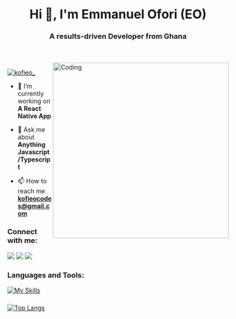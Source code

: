 

<h1 align="center">Hi 👋, I'm Emmanuel Ofori (EO) </h1>
<h3 align="center">A results-driven Developer from Ghana</h3>
</br> 
</br>

<img align="right" alt="Coding" width="400" src="https://cdn.dribbble.com/users/1292677/screenshots/6139167/media/fcf7fd0c619bb87706533079240915f3.gif">

<p align="left"> <a href="https://twitter.com/kofieo_" target="blank"><img src="https://img.shields.io/twitter/follow/kofieo_?logo=twitter&style=for-the-badge" alt="kofieo_" /></a> </p>

- 🔭 I’m currently working on **A React Native App**

- 💬 Ask me about **Anything Javascript/Typescript**

- 📫 How to reach me **kofieocodes@gmail.com**



<h3 align="left">Connect with me:</h3>

[<img src="https://img.shields.io/badge/LinkedIn-%230077B5.svg?&style=for-the-badge&logo=linkedin&logoColor=white" />](https://www.linkedin.com/in/emmanuel-ofori-a2ab75238/)
[<img src = "https://img.shields.io/badge/Twitter-%2320A1F1.svg?&style=for-the-badge&logo=twitter&logoColor=white">](https://twitter.com/kofi_eo)
[<img src = "https://img.shields.io/badge/Instagram-%181717.svg?&style=for-the-badge&logo=instagram&logoColor=white&color=E4405F">](https://www.instagram.com/kofieocodes/)



<h3 align="left">Languages and Tools:</h3>

[![My Skills](https://skillicons.dev/icons?i=js,ts,react,nextjs,nodejs,graphql,postgres,supabase,firebase,express,tailwind,git,figma,jest,vscode)](https://skillicons.dev)
</p></p>
<h3></h3>

[![Top Langs](https://kofieo-readme-stats.vercel.app/api/top-langs/?username=kofi-eo)](https://github.com/Kofi-eo/read-me-stats)




